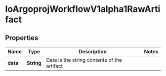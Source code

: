 
# IoArgoprojWorkflowV1alpha1RawArtifact

## Properties
Name | Type | Description | Notes
------------ | ------------- | ------------- | -------------
**data** | **String** | Data is the string contents of the artifact | 



